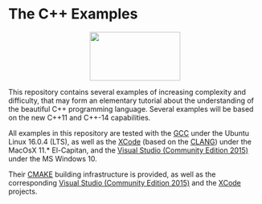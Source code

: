 # The C++ Examples

<center><IMG src="http://davidcanino.github.io/img/logo-sun.jpg" border="0" width="180" height="97"></center><p>

This repository contains several examples of increasing complexity and difficulty, that may form an elementary tutorial about the understanding of the beautiful C++ programming language. Several examples will be based on the new C++11 and C++-14 capabilities.

All examples in this repository are tested with the <A href="http://gcc.gnu.org/">GCC</A> under the Ubuntu Linux 16.0.4 (LTS), as well as the <A href="http://developer.apple.com/xcode/">XCode</A> (based on the <A href="http://clang.llvm.org/">CLANG</A>) under the MacOsX 11.* El-Capitan, and the <A href="http://www.visualstudio.com/">Visual Studio (Community Edition 2015)</A> under the MS Windows 10.

Their <A href="http://cmake.org">CMAKE</A> building infrastructure is provided, as well as the corresponding <A href="http://www.visualstudio.com/">Visual Studio (Community Edition 2015)</A> and the <A href="http://developer.apple.com/xcode/">XCode</A> projects.
